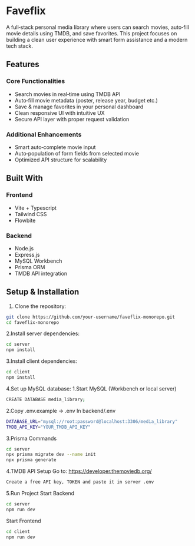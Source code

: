 # Faveflix 

A full‑stack personal media library where users can search movies, auto‑fill movie details using TMDB, and save favorites. This project focuses on building a clean user experience with smart form assistance and a modern tech stack.

## Features
### Core Functionalities
 - Search movies in real‑time using TMDB API
 - Auto‑fill movie metadata (poster, release year, budget etc.)
 - Save & manage favorites in your personal dashboard
 - Clean responsive UI with intuitive UX
 - Secure API layer with proper request validation

### Additional Enhancements
 - Smart auto‑complete movie input
 - Auto‑population of form fields from selected movie
 - Optimized API structure for scalability

## Built With
### Frontend
  - Vite + Typescript
  - Tailwind CSS
  - Flowbite

 ### Backend
  - Node.js
  - Express.js
  - MySQL Workbench
  - Prisma ORM
  - TMDB API integration

## Setup & Installation
 1. Clone the repository:
```bash
git clone https://github.com/your-username/faveflix-monorepo.git
cd faveflix-monorepo
```
2.Install server dependencies:
```bash
cd server
npm install
```
3.Install client dependencies:
```bash
cd client
npm install
```
4.Set up MySQL database:
1.Start MySQL (Workbench or local server)
```bash
CREATE DATABASE media_library;
```
2.Copy .env.example → .env
In backend/.env
```bash
DATABASE_URL="mysql://root:password@localhost:3306/media_library"
TMDB_API_KEY="YOUR_TMDB_API_KEY"
```
3.Prisma Commands
```bash
cd server
npx prisma migrate dev --name init
npx prisma generate
```
4.TMDB API Setup
Go to: https://developer.themoviedb.org/
```bash
Create a free API key, TOKEN and paste it in server .env
```

5.Run Project
Start Backend
```bash
cd server
npm run dev
```
Start Frontend
```bash
cd client
npm run dev
```





  
